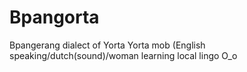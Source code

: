# Bpangorta
Bpangerang dialect of Yorta Yorta mob (English speaking/dutch(sound)/woman learning local lingo O_o

